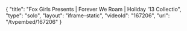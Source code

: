 {
    "title": "Fox Girls Presents | Forever We Roam | Holiday '13 Collectio",
    "type": "solo",
    "layout": "iframe-static",
    "videoId": "167206",
    "url": "\/tvpembed\/167206"
}